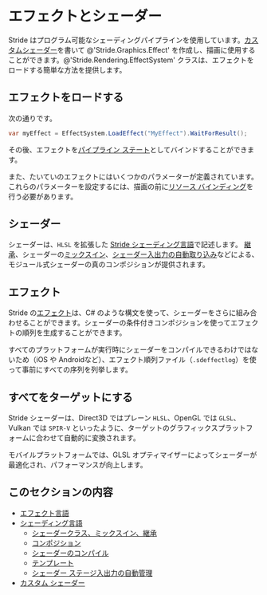 # エフェクトとシェーダー
<!--
# Effects and shaders
-->

Stride はプログラム可能なシェーディングパイプラインを使用しています。[カスタムシェーダー](custom-shaders.md)を書いて @'Stride.Graphics.Effect' を作成し、描画に使用することができます。@'Stride.Rendering.EffectSystem' クラスは、エフェクトをロードする簡単な方法を提供します。
<!--
Stride uses a programmable shading pipeline. You can write [custom shaders](custom-shaders.md), create @'Stride.Graphics.Effect's from them, and use them for drawing. The @'Stride.Rendering.EffectSystem' class provides an easy way to load an effect.
-->

## エフェクトをロードする
<!--
## Load an effect
-->

次の通りです。

```cs
var myEffect = EffectSystem.LoadEffect("MyEffect").WaitForResult();
```

その後、エフェクトを[パイプライン ステート](../low-level-api/pipeline-state.md)としてバインドすることができます。
<!--
You can then bind the effect as [pipeline state](../low-level-api/pipeline-state.md).
-->

また、たいていのエフェクトにはいくつかのパラメーターが定義されています。これらのパラメーターを設定するには、描画の前に[リソース バインディング](../low-level-api/resources.md)を行う必要があります。
<!--
An effect also often defines a set of parameters. To set these, you need to [bind resources](../low-level-api/resources.md) before drawing.
-->

## シェーダー
<!--
## Shaders
-->

シェーダーは、`HLSL` を拡張した [Stride シェーディング言語](shading-language/index.md)で記述します。
[継承](shading-language/shader-classes-mixins-and-inheritance.md)、シェーダーの[ミックスイン](shading-language/composition.md)、[シェーダー入出力の自動取り込み](shading-language/automatic-shader-stage-input-output.md)などによる、モジュール式シェーダーの真のコンポジションが提供されます。
<!--
Shaders are authored in the [Stride's shading language](shading-language/index.md), which is an extension of `HLSL`. They provide true composition of modular shaders via [inheritance](shading-language/shader-classes-mixins-and-inheritance.md), shader [mixins](shading-language/composition.md) and [automatic weaving of shader in-out attributes](shading-language/automatic-shader-stage-input-output.md).
-->

## エフェクト
<!--
## Effects
-->

Stride の[エフェクト](effect-language.md)は、C# のような構文を使って、シェーダーをさらに組み合わせることができます。シェーダーの条件付きコンポジションを使ってエフェクトの順列を生成することができます。
<!--
[Effects](effect-language.md) in Stride use C#-like syntax to further combine shaders. They provide conditional composition of shaders to generate effect permutations.
-->

すべてのプラットフォームが実行時にシェーダーをコンパイルできるわけではないため（iOS や Androidなど）、エフェクト順列ファイル（`.sdeffectlog`）を使って事前にすべての序列を列挙します。
<!--
As some platforms can't compile shaders at runtime (eg iOS, Android, etc), effect permutation files (`.sdeffectlog`) are used to enumerate all permutations ahead of time.
-->

## すべてをターゲットにする
<!--
## Target everything
-->

Stride シェーダーは、Direct3D ではプレーン `HLSL`、OpenGL では `GLSL`、Vulkan では `SPIR-V` といったように、ターゲットのグラフィックスプラットフォームに合わせて自動的に変換されます。
<!--
Stride shaders are converted automatically to the target graphics platform — either plain HLSL for Direct3D, `GLSL` for OpenGL, or `SPIR-V` for Vulkan platforms.
-->

モバイルプラットフォームでは、GLSL オプティマイザーによってシェーダーが最適化され、パフォーマンスが向上します。
<!--
For mobile platforms, shaders are optimized by a GLSL optimizer to improve performance.
-->

## このセクションの内容
<!--
## In this section
-->

* [エフェクト言語](effect-language.md)
* [シェーディング言語](shading-language/index.md)
    - [シェーダークラス、ミックスイン、継承](shading-language/shader-classes-mixins-and-inheritance.md)
    - [コンポジション](shading-language/composition.md)
    - [シェーダーのコンパイル](compile-shaders.md)
    - [テンプレート](shading-language/templates.md)
    - [シェーダー ステージ入出力の自動管理](shading-language/automatic-shader-stage-input-output.md)
* [カスタム シェーダー](custom-shaders.md)